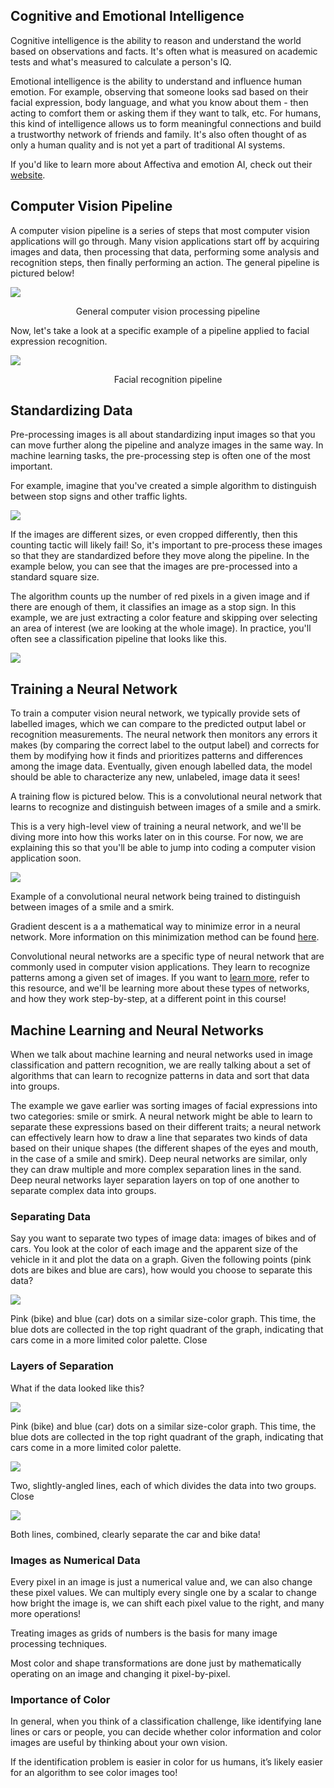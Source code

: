 ## Cognitive and Emotional Intelligence
Cognitive intelligence is the ability to reason and understand the world based on observations and facts. It's often what is measured on academic tests and what's measured to calculate a person's IQ.

Emotional intelligence is the ability to understand and influence human emotion. For example, observing that someone looks sad based on their facial expression, body language, and what you know about them - then acting to comfort them or asking them if they want to talk, etc. For humans, this kind of intelligence allows us to form meaningful connections and build a trustworthy network of friends and family. It's also often thought of as only a human quality and is not yet a part of traditional AI systems.

If you'd like to learn more about Affectiva and emotion AI, check out their [website](http://www.affectiva.com/).

## Computer Vision Pipeline

A computer vision pipeline is a series of steps that most computer vision applications will go through. Many vision applications start off by acquiring images and data, then processing that data, performing some analysis and recognition steps, then finally performing an action. The general pipeline is pictured below!

<img src="/Visual Representations/CV_Pipeline_001.png" align="center"/></p>

<div align="center"> General computer vision processing pipeline </div>

Now, let's take a look at a specific example of a pipeline applied to facial expression recognition.

<img src="/Visual Representations/CV_Pipeline_002.png" align="center"/></p>

<div align="center"> Facial recognition pipeline </div>

## Standardizing Data

Pre-processing images is all about standardizing input images so that you can move further along the pipeline and analyze images in the same way. In machine learning tasks, the pre-processing step is often one of the most important.

For example, imagine that you've created a simple algorithm to distinguish between stop signs and other traffic lights.

<img src="/Visual Representations/CV_Pipeline_003.png" align="center"/></p>

If the images are different sizes, or even cropped differently, then this counting tactic will likely fail! So, it's important to pre-process these images so that they are standardized before they move along the pipeline. In the example below, you can see that the images are pre-processed into a standard square size.

The algorithm counts up the number of red pixels in a given image and if there are enough of them, it classifies an image as a stop sign. In this example, we are just extracting a color feature and skipping over selecting an area of interest (we are looking at the whole image). In practice, you'll often see a classification pipeline that looks like this.

<img src="/Visual Representations/CV_Pipeline_004.png" align="center"/></p>

## Training a Neural Network

To train a computer vision neural network, we typically provide sets of labelled images, which we can compare to the predicted output label or recognition measurements. The neural network then monitors any errors it makes (by comparing the correct label to the output label) and corrects for them by modifying how it finds and prioritizes patterns and differences among the image data. Eventually, given enough labelled data, the model should be able to characterize any new, unlabeled, image data it sees!

A training flow is pictured below. This is a convolutional neural network that learns to recognize and distinguish between images of a smile and a smirk.

This is a very high-level view of training a neural network, and we'll be diving more into how this works later on in this course. For now, we are explaining this so that you'll be able to jump into coding a computer vision application soon.

<img src="/Visual Representations/CV_Pipeline_005.png" align="center"/></p>

Example of a convolutional neural network being trained to distinguish between images of a smile and a smirk.

Gradient descent is a a mathematical way to minimize error in a neural network. More information on this minimization method can be found [here](https://en.wikipedia.org/wiki/Gradient_descent).

Convolutional neural networks are a specific type of neural network that are commonly used in computer vision applications. They learn to recognize patterns among a given set of images. If you want to [learn more](https://ujjwalkarn.me/2016/08/11/intuitive-explanation-convnets/), refer to this resource, and we'll be learning more about these types of networks, and how they work step-by-step, at a different point in this course!

## Machine Learning and Neural Networks

When we talk about machine learning and neural networks used in image classification and pattern recognition, we are really talking about a set of algorithms that can learn to recognize patterns in data and sort that data into groups.

The example we gave earlier was sorting images of facial expressions into two categories: smile or smirk. A neural network might be able to learn to separate these expressions based on their different traits; a neural network can effectively learn how to draw a line that separates two kinds of data based on their unique shapes (the different shapes of the eyes and mouth, in the case of a smile and smirk). Deep neural networks are similar, only they can draw multiple and more complex separation lines in the sand. Deep neural networks layer separation layers on top of one another to separate complex data into groups.

### Separating Data
Say you want to separate two types of image data: images of bikes and of cars. You look at the color of each image and the apparent size of the vehicle in it and plot the data on a graph. Given the following points (pink dots are bikes and blue are cars), how would you choose to separate this data?

<img src="/Visual Representations/CV_Pipeline_006.png" align="center"/></p> 

Pink (bike) and blue (car) dots on a similar size-color graph. This time, the blue dots are collected in the top right quadrant of the graph, indicating that cars come in a more limited color palette.
Close

### Layers of Separation

What if the data looked like this?

<img src="/Visual Representations/CV_Pipeline_007.png" align="center"/></p>

Pink (bike) and blue (car) dots on a similar size-color graph. This time, the blue dots are collected in the top right quadrant of the graph, indicating that cars come in a more limited color palette.

<img src="/Visual Representations/CV_Pipeline_008.png" align="center"/></p>

Two, slightly-angled lines, each of which divides the data into two groups.
Close

<img src="/Visual Representations/CV_Pipeline_009.png" align="center"/></p>

Both lines, combined, clearly separate the car and bike data!

### Images as Numerical Data

Every pixel in an image is just a numerical value and, we can also change these pixel values. We can multiply every single one by a scalar to change how bright the image is, we can shift each pixel value to the right, and many more operations!

Treating images as grids of numbers is the basis for many image processing techniques.

Most color and shape transformations are done just by mathematically operating on an image and changing it pixel-by-pixel.

### Importance of Color

In general, when you think of a classification challenge, like identifying lane lines or cars or people, you can decide whether color information and color images are useful by thinking about your own vision.

If the identification problem is easier in color for us humans, it’s likely easier for an algorithm to see color images too!
